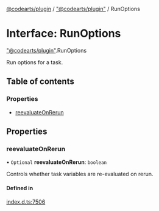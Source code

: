 [@codearts/plugin](../README.md) / ["@codearts/plugin"](../modules/_codearts_plugin_.md) / RunOptions

# Interface: RunOptions

["@codearts/plugin"](../modules/_codearts_plugin_.md).RunOptions

Run options for a task.

## Table of contents

### Properties

- [reevaluateOnRerun](codearts_plugin_.RunOptions.md#reevaluateonrerun)

## Properties

### reevaluateOnRerun

• `Optional` **reevaluateOnRerun**: `boolean`

Controls whether task variables are re-evaluated on rerun.

#### Defined in

[index.d.ts:7506](https://github.com/huaweicloud/cloudide-plugin-api/blob/4d28848/index.d.ts#L7506)
